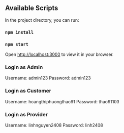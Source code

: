 ## Available Scripts

In the project directory, you can run:

### `npm install`

### `npm start`

Open [http://localhost:3000](http://localhost:3000) to view it in your browser.

### Login as Admin
Username: admin123
Password: admin123

### Login as Customer
Username: hoangthiphuongthao91
Password: thao91103

### Login as Provider
Username: linhnguyen2408
Password: linh2408